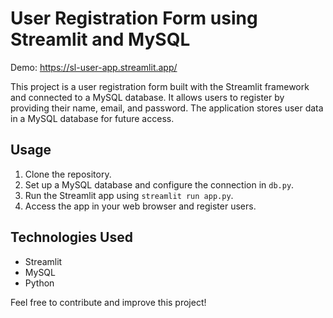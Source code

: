 # User Registration Form using Streamlit and MySQL 
Demo: https://sl-user-app.streamlit.app/

This project is a user registration form built with the Streamlit framework and connected to a MySQL database. It allows users to register by providing their name, email, and password. The application stores user data in a MySQL database for future access.

## Usage

1. Clone the repository.
2. Set up a MySQL database and configure the connection in `db.py`.
3. Run the Streamlit app using `streamlit run app.py`.
4. Access the app in your web browser and register users.

## Technologies Used

- Streamlit
- MySQL
- Python

Feel free to contribute and improve this project!
